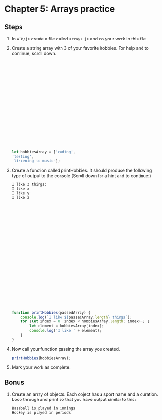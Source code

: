 # Chapter 5: Arrays practice

## Steps
 
1. In `WIP/js` create a file called `arrays.js` and do your work in this file. 

1. Create a string array with 3 of your favorite hobbies. For help and to continue, scroll down.
    ```javascript





















    let hobbiesArray = ['coding',
    'testing',
    'listening to music'];

    ```

1. Create a function called printHobbies. It should produce the following type of output to the console (Scroll down for a hint and to continue:)
    ```
    I like 3 things: 
    I like x
    I like y
    I like z
    

























    ```

    ```javascript
    function printHobbies(passedArray) {
        console.log(`I like ${passedArray.length} things`);
        for (let index = 0; index < hobbiesArray.length; index++) {
            let element = hobbiesArray[index];
            console.log('I like ' + element);
        }  
    }
    ```

1. Now call your function passing the array you created.
   ```javascript
   printHobbies(hobbiesArray);
    ```

1. Mark your work as complete.

## Bonus

1. Create an array of objects. Each object has a sport name and a duration. Loop through and print so that you have output similar to this:
    ```
    Baseball is played in innings
    Hockey is played in periods
    ```